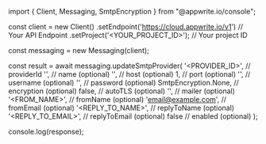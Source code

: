 import { Client, Messaging, SmtpEncryption } from "@appwrite.io/console";

const client = new Client()
    .setEndpoint('https://cloud.appwrite.io/v1') // Your API Endpoint
    .setProject('&lt;YOUR_PROJECT_ID&gt;'); // Your project ID

const messaging = new Messaging(client);

const result = await messaging.updateSmtpProvider(
    '<PROVIDER_ID>', // providerId
    '<NAME>', // name (optional)
    '<HOST>', // host (optional)
    1, // port (optional)
    '<USERNAME>', // username (optional)
    '<PASSWORD>', // password (optional)
    SmtpEncryption.None, // encryption (optional)
    false, // autoTLS (optional)
    '<MAILER>', // mailer (optional)
    '<FROM_NAME>', // fromName (optional)
    'email@example.com', // fromEmail (optional)
    '<REPLY_TO_NAME>', // replyToName (optional)
    '<REPLY_TO_EMAIL>', // replyToEmail (optional)
    false // enabled (optional)
);

console.log(response);
